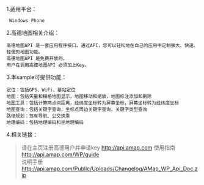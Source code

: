 1.适用平台：

     Windows Phone
     
2.高德地图相关介绍：

    高德地图API 是一套应用程序接口。通过API，您可以轻松地在自己的应用中定制强大、快速、轻便的地图功能。
    高德地图API 是免费开放的。
    用户在调用高德地图API 必须加上Key。
  
      
3.本sample可提供功能：

    定位：包括GPS、WiFi、基站定位
    地图：包括矢量和栅格地图显示，地图移动和缩放，地图标注添加和删除
    地图工具：包括计算两点间距离，经纬度坐标转为屏幕坐标，屏幕坐标转为经纬度坐标
    地图查询：包括关键字查询，坐标点周边关键字查询，关键字类型查询
    路径规划：驾车导航、公交换乘
    地理编码：包括地理编码和逆地理编码
    
4.相关链接：

  > 请在主页注册高德用户并申请key <http://api.amap.com>
  > 使用指南 <http://api.amap.com/WP/guide>    
  > 说明手册 <http://api.amap.com/Public/Uploads/Changelog/AMap_WP_Api_Doc.zip>   


